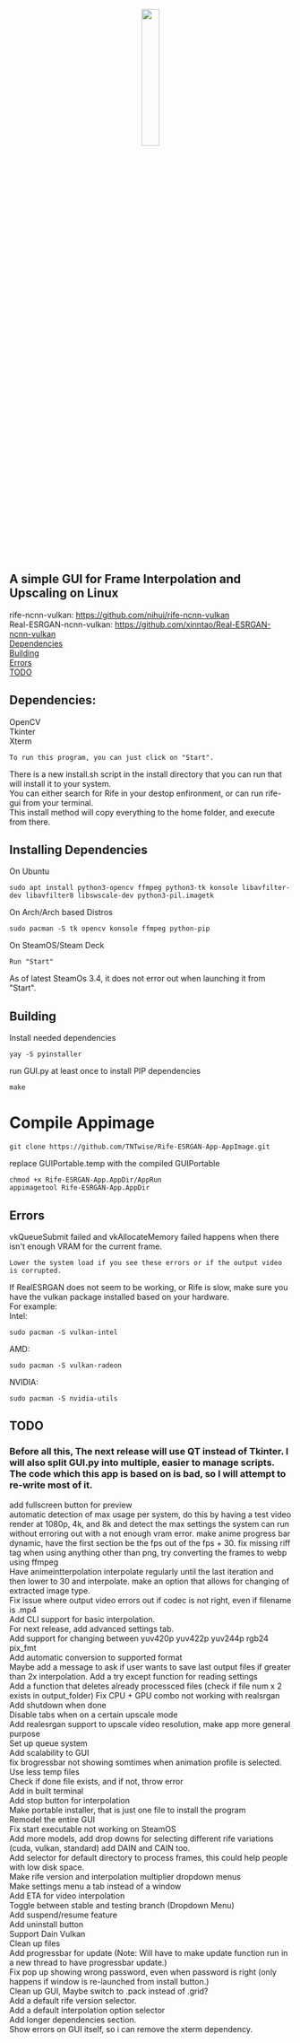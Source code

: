 <p align=center>
  <img src="https://github.com/TNTwise/Rife-Vulkan-GUI-Linux/blob/main/icons/icon-256x256.png" width = "25%">
</p>

## A simple GUI for Frame Interpolation and Upscaling on Linux
rife-ncnn-vulkan: https://github.com/nihui/rife-ncnn-vulkan<br/>
Real-ESRGAN-ncnn-vulkan: https://github.com/xinntao/Real-ESRGAN-ncnn-vulkan<br />
[Dependencies](https://github.com/TNTwise/Rife-ESRGAN-App-Linux#dependencies)<br />
[Building](https://github.com/TNTwise/Rife-ESRGAN-App-Linux/#building)<br/>
[Errors](https://github.com/TNTwise/Rife-ESRGAN-App-Linux/#errors)<br/>
[TODO](https://github.com/TNTwise/Rife-ESRGAN-App-Linux/#todo)<br/>

## Dependencies: 
OpenCV <br />
Tkinter<br />
Xterm <br />
```
To run this program, you can just click on "Start".
```
There is a new install.sh script in the install directory that you can run that will install it to your system. <br />
You can either search for Rife in your destop enfironment, or can run rife-gui from your terminal. <br />
This install method will copy everything to the home folder, and execute from there. <br />

## Installing Dependencies <br />

On Ubuntu <br />
```
sudo apt install python3-opencv ffmpeg python3-tk konsole libavfilter-dev libavfilter8 libswscale-dev python3-pil.imagetk 
```
On Arch/Arch based Distros <br />
```
sudo pacman -S tk opencv konsole ffmpeg python-pip
```
On SteamOS/Steam Deck <br />
```
Run "Start"
```
As of latest SteamOs 3.4, it does not error out when launching it from "Start". <br />

## Building
Install needed dependencies
```
yay -S pyinstaller
```
run GUI.py at least once to install PIP dependencies
```
make
```
# Compile Appimage
```
git clone https://github.com/TNTwise/Rife-ESRGAN-App-AppImage.git
```
replace GUIPortable.temp with the compiled GUIPortable<br/>
```
chmod +x Rife-ESRGAN-App.AppDir/AppRun
appimagetool Rife-ESRGAN-App.AppDir 
```

## Errors
vkQueueSubmit failed and vkAllocateMemory failed happens when there isn't enough VRAM for the current frame. 
```
Lower the system load if you see these errors or if the output video is corrupted.
```
If RealESRGAN does not seem to be working, or Rife is slow, make sure you have the vulkan package installed based on your hardware.<br/>
For example:<br />
Intel:
```
sudo pacman -S vulkan-intel
```
AMD:
```
sudo pacman -S vulkan-radeon
```
NVIDIA:
```
sudo pacman -S nvidia-utils
```

## TODO
### Before all this, The next release will use QT instead of Tkinter. I will also split GUI.py into multiple, easier to manage scripts. The code which this app is based on is bad, so I will attempt to re-write most of it.
add fullscreen button for preview<br />
automatic detection of max usage per system, do this by having a test video render at 1080p, 4k, and 8k and detect the max settings the system can run without erroring out with a not enough vram error.
make anime progress bar dynamic, have the first section be the fps out of the fps + 30.
fix missing riff tag when using anything other than png, try converting the frames to webp using ffmpeg <br />
Have animeintterpolation interpolate regularly until the last iteration and then lower to 30 and interpolate.
make an option that allows for changing of extracted image type.<br />
Fix issue where output video errors out if codec is not right, even if filename is .mp4<br/>
Add CLI support for basic interpolation. <br/>
For next release, add advanced settings tab. <br />
Add support for changing between yuv420p yuv422p yuv244p rgb24 pix_fmt <br />
Add automatic conversion to supported format<br/>
Maybe add a message to ask if user wants to save last output files if greater than 2x interpolation.
Add a try except function for reading settings <br />
Add a function that deletes already processced files (check if file num x 2 exists in output_folder)
Fix CPU + GPU combo not working with realsrgan <br />
Add shutdown when done<br />
Disable tabs when on a certain upscale mode<br />
Add realesrgan support to upscale video resolution, make app more general purpose<br />
Set up queue system <br />
Add scalability to GUI<br />
fix brogressbar not showing somtimes when animation profile is selected. <br />
Use less temp files <br />
Check if done file exists, and if not, throw error <br />
Add in built terminal <br />
Add stop button for interpolation <br />
Make portable installer, that is just one file to install the program <br />
Remodel the entire GUI <br />
Fix start executable not working on SteamOS<br />
Add more models, add drop downs for selecting different rife variations (cuda, vulkan, standard) add DAIN and CAIN too. <br />
Add selector for default directory to process frames, this could help people with low disk space. <br />
Make rife version and interpolation multiplier dropdown menus <br />
Make settings menu a tab instead of a window <br />
Add ETA for video interpolation <br />
Toggle between stable and testing branch (Dropdown Menu) <br />
Add suspend/resume feature <br />
Add uninstall button <br />
Support Dain Vulkan <br />
Clean up files <br />
Add progressbar for update (Note: Will have to make update function run in a new thread to have progressbar update.) <br />
Fix pop up showing wrong password, even when password is right (only happens if window is re-launched from install button.) <br />
Clean up GUI, Maybe switch to .pack instead of .grid? <br />
Add a default rife version selector. <br />
Add a default interpolation option selector <br />
Add longer dependencies section. <br />
Show errors on GUI itself, so i can remove the xterm dependency. <br />
